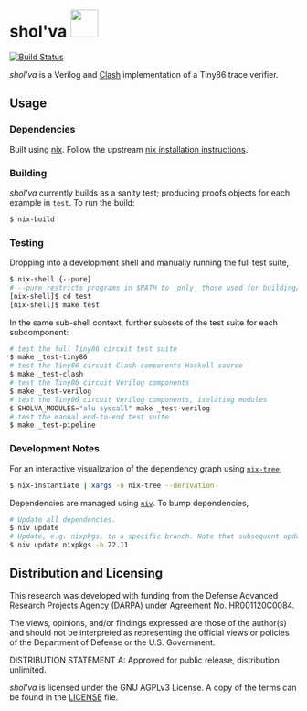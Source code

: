 shol'va <img src="https://user-images.githubusercontent.com/3059210/147595717-ec80740c-d4eb-4dd5-972a-d57c228c042d.png" width="48">
=======

<!-- Icon attribution: Mikla, https://commons.wikimedia.org/wiki/File:Apophis_Symbol_(Stargate).svg -->

[![Build Status](https://github.com/trailofbits/sholva/actions/workflows/ci.yml/badge.svg)](https://github.com/trailofbits/sholva/actions?query=workflow%3ACI)

*shol'va* is a Verilog and [Clash](https://clash-lang.org/) implementation of a Tiny86 trace verifier.

## Usage

### Dependencies

Built using [nix](https://nixos.wiki/wiki/Nix_package_manager).
Follow the upstream [nix installation instructions](https://nixos.org/download.html).

### Building

*shol'va* currently builds as a sanity test; producing proofs objects for each example in `test`.
To run the build:

```bash
$ nix-build
```

### Testing

Dropping into a development shell and manually running the full test suite,

```bash
$ nix-shell {--pure}
# --pure restricts programs in $PATH to _only_ those used for building/testing *shol'va*.
[nix-shell]$ cd test
[nix-shell]$ make test
```

In the same sub-shell context, further subsets of the test suite for each subcomponent:

```bash
# test the full Tiny86 circuit test suite
$ make _test-tiny86
# test the Tiny86 circuit Clash components Haskell source
$ make _test-clash
# test the Tiny86 circuit Verilog components
$ make _test-verilog
# test the Tiny86 circuit Verilog components, isolating modules
$ SHOLVA_MODULES="alu syscall" make _test-verilog
# test the manual end-to-end test suite
$ make _test-pipeline
```

### Development Notes

For an interactive visualization of the dependency graph using [`nix-tree`](https://github.com/utdemir/nix-tree),

```bash
$ nix-instantiate | xargs -o nix-tree --derivation
```

Dependencies are managed using [`niv`](https://github.com/nmattia/niv). To bump dependencies,

```bash
# Update all dependencies.
$ niv update
# Update, e.g. nixpkgs, to a specific branch. Note that subsequent updates continue to pull from this branch.
$ niv update nixpkgs -b 22.11
```

## Distribution and Licensing

This research was developed with funding from the Defense Advanced Research Projects Agency (DARPA) under Agreement No. HR001120C0084.

The views, opinions, and/or findings expressed are those of the author(s) and
should not be interpreted as representing the official views or policies of the
Department of Defense or the U.S. Government.

DISTRIBUTION STATEMENT A: Approved for public release, distribution unlimited.

*shol'va* is licensed under the GNU AGPLv3 License. A copy of the terms can
be found in the [LICENSE](./LICENSE) file.
